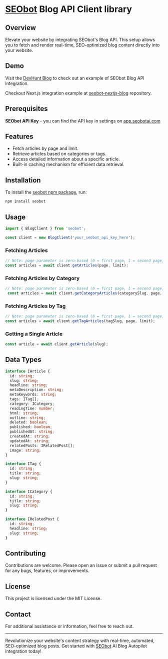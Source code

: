 # [SEObot](https://seobotai.com/?utm_source=github) Blog API Client library

## Overview

Elevate your website by integrating SEObot's Blog API. This setup allows you to fetch and render real-time, SEO-optimized blog content directly into your website.

## Demo

Visit the [DevHunt Blog](https://devhunt.org/blog?utm_source=github) to check out an example of SEObot Blog API integration.

Checkout Next.js integration example at [seobot-nextjs-blog](https://github.com/MarsX-dev/seobot-nextjs-blog) repository.

## Prerequisites

**SEObot API Key** - you can find the API key in settings on [app.seobotai.com](https://app.seobotai.com/?utm_source=github)

## Features

- Fetch articles by page and limit.
- Retrieve articles based on categories or tags.
- Access detailed information about a specific article.
- Built-in caching mechanism for efficient data retrieval.

## Installation

To install the [seobot npm package](https://www.npmjs.com/package/seobot), run:

```bash
npm install seobot
```

## Usage

```typescript
import { BlogClient } from 'seobot';

const client = new BlogClient('your_seobot_api_key_here');
```

### Fetching Articles

```typescript
// Note: page parameter is zero-based (0 = first page, 1 = second page, etc.)
const articles = await client.getArticles(page, limit);
```

### Fetching Articles by Category

```typescript
// Note: page parameter is zero-based (0 = first page, 1 = second page, etc.)
 const articles = await client.getCategoryArticles(categorySlug, page, limit);
```

### Fetching Articles by Tag

```typescript
// Note: page parameter is zero-based (0 = first page, 1 = second page, etc.)
const articles = await client.getTagArticles(tagSlug, page, limit);
```

### Getting a Single Article

```typescript
const article = await client.getArticle(slug);
```

## Data Types

```typescript
interface IArticle {
  id: string;
  slug: string;
  headline: string;
  metaDescription: string;
  metaKeywords: string;
  tags: ITag[];
  category: ICategory;
  readingTime: number;
  html: string;
  outline: string;
  deleted: boolean;
  published: boolean;
  publishedAt: string;
  createdAt: string;
  updatedAt: string;
  relatedPosts: IRelatedPost[];
  image: string;
}

interface ITag {
  id: string;
  title: string;
  slug: string;
}

interface ICategory {
  id: string;
  title: string;
  slug: string;
}

interface IRelatedPost {
  id: string;
  headline: string;
  slug: string;
}
```

## Contributing

Contributions are welcome. Please open an issue or submit a pull request for any bugs, features, or improvements.

## License

This project is licensed under the MIT License.

## Contact

For additional assistance or information, feel free to reach out.

---

Revolutionize your website's content strategy with real-time, automated, SEO-optimized blog posts. Get started with [SEObot](https://seobotai.com/?utm_source=github) AI Blog Autopilot integration today!